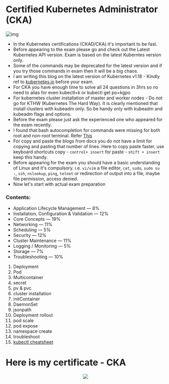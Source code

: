 # Certified Kubernetes Administrator (CKA)
![img](https://raw.githubusercontent.com/apurvabhandari/kubernetes/master/exam_prep/kubernetes-cka-logo.png)<br>
- In the Kubernetes certifications (CKAD/CKA) it's important to be fast.<br>
- Before appearing to the exam please go and check out the Latest Kubernetes API version. Exam is based on the latest Kuberntes version only.<br>
- Some of the commands may be deprecated for the latest version and if you try those commands in exam then it will be a big chaos.<br>
- I am writing this blog on the latest version of Kubernetes v1.18 - Kindly ref to [kubernetes.io](https://kubernetes.io) before your exam.<br>
- For CKA you have enough time to solve all 24 questions in 3hrs so no need to alias for even kubectl=k or kubectl get po=kgpo
- For kubernetes cluster installation of master and worker nodes - Do not go for KTHW (Kubernetes The Hard Way). It is clearly mentioned that install clusters with kubeadm only. So be handy only with kubeadm and kubeadm flags and options.
- Before the exam please just ask the experienced one who appeared for the exam recently.
- I found that bash autocompletion for commands were missing for both root and non-root terminal. Refer [This](https://kubernetes.io/docs/reference/kubectl/cheatsheet/#bash)<br>
- For copy and paste the blogs from docs you do not have a limit for copying and pasting that number of lines. Here to copy paste faster, use keyboard shortcuts copy - `control+ insert` for paste - `shift + insert` keep this handy.
- Before appearing for the exam you should have a basic understanding of Linux and it's compulsory. i.e. `vi/vim` a file editor, `cat`, `sudo`, `sudo su -`, `ssh`, `nslookup`, `ping`, `telnet` or redirection of output into a file, maybe file permission, access denied.
- Now let's start with actual exam preparation
### Contents:
- Application Lifecycle Management — 8%
- Installation, Configuration & Validation — 12%
- Core Concepts — 19%
- Networking — 11%
- Scheduling — 5%
- Security — 12%
- Cluster Maintenance — 11%
- Logging / Monitoring — 5%
- Storage — 7%
- Troubleshooting — 10%

1. Deployment
2. Pod
3. Multicontainer
4. secret
5. pv & pvc
6. cluster installation
7. initContainer
8. DaemonSet
9. jsonpath
10. Deployment rollout
11. pod scale
12. pod expose
13. namespace create
14. troubleshoot
15. [kubectl cheatsheet](https://kubernetes.io/docs/reference/kubectl/cheatsheet/)<br>

# Here is my certificate - CKA

<p align="center">
  <img src="https://raw.githubusercontent.com/apurvabhandari/kubernetes/master/exam_prep/CKA_Apurva.png">
</p>
